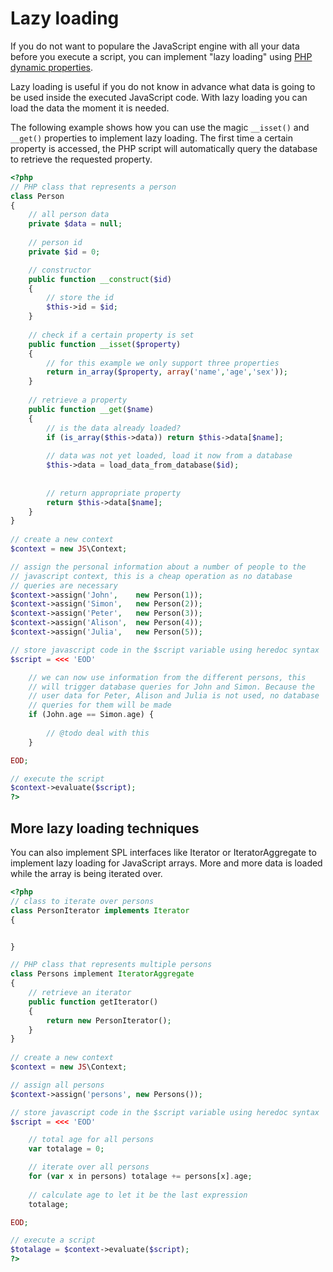 # Lazy loading

If you do not want to populare the JavaScript engine with all your
data before you execute a script, you can implement "lazy loading"
using [PHP dynamic properties](http://php.net/manual/en/language.oop5.overloading.php).

Lazy loading is useful if you do not know in advance what data is going 
to be used inside the executed JavaScript code. With lazy loading you
can load the data the moment it is needed.

The following example shows how you can use the magic `__isset()` and
`__get()` properties to implement lazy loading. The first time a certain
property is accessed, the PHP script will automatically query the
database to retrieve the requested property.

```php
<?php
// PHP class that represents a person
class Person
{
    // all person data
    private $data = null;
    
    // person id
    private $id = 0;

    // constructor
    public function __construct($id)
    {
        // store the id
        $this->id = $id;
    }
    
    // check if a certain property is set
    public function __isset($property)
    {
        // for this example we only support three properties
        return in_array($property, array('name','age','sex'));
    }
    
    // retrieve a property
    public function __get($name)
    {
        // is the data already loaded?
        if (is_array($this->data)) return $this->data[$name];
        
        // data was not yet loaded, load it now from a database
        $this->data = load_data_from_database($id);
        
        
        // return appropriate property
        return $this->data[$name];
    }
}
        
// create a new context
$context = new JS\Context;

// assign the personal information about a number of people to the
// javascript context, this is a cheap operation as no database
// queries are necessary
$context->assign('John',    new Person(1));
$context->assign('Simon',   new Person(2));
$context->assign('Peter',   new Person(3));
$context->assign('Alison',  new Person(4));
$context->assign('Julia',   new Person(5));

// store javascript code in the $script variable using heredoc syntax
$script = <<< 'EOD'

    // we can now use information from the different persons, this
    // will trigger database queries for John and Simon. Because the
    // user data for Peter, Alison and Julia is not used, no database
    // queries for them will be made
    if (John.age == Simon.age) {
    
        // @todo deal with this
    }

EOD;

// execute the script
$context->evaluate($script);
?>
```

## More lazy loading techniques

You can also implement SPL interfaces like Iterator or IteratorAggregate to 
implement lazy loading for JavaScript arrays. More and more data is loaded
while the array is being iterated over.

```php
<?php
// class to iterate over persons
class PersonIterator implements Iterator
{


}

// PHP class that represents multiple persons
class Persons implement IteratorAggregate
{
    // retrieve an iterator
    public function getIterator()
    {
        return new PersonIterator();
    }
}
        
// create a new context
$context = new JS\Context;

// assign all persons
$context->assign('persons', new Persons());

// store javascript code in the $script variable using heredoc syntax
$script = <<< 'EOD'

    // total age for all persons
    var totalage = 0;

    // iterate over all persons
    for (var x in persons) totalage += persons[x].age;
    
    // calculate age to let it be the last expression
    totalage;

EOD;

// execute a script
$totalage = $context->evaluate($script);
?>
```

